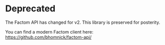 # Deprecated

The Factom API has changed for v2. This library is preserved for posterity.

You can find a modern Factom client here: https://github.com/bhomnick/factom-api/




